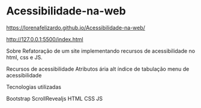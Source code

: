 # Acessibilidade-na-web
 https://lorenafelizardo.github.io/Acessibilidade-na-web/
 
 http://127.0.0.1:5500/index.html
 
 Sobre
Refatoração de um site implementando recursos de acessibilidade no html, css e JS.

Recursos de acessibilidade
Atributos ária
alt
índice de tabulação
menu de acessibilidade


Tecnologias utilizadas

Bootstrap
ScrollRevealjs
HTML
CSS
JS

